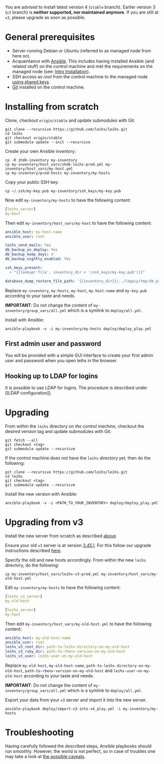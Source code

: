 You are advised to install latest version 4 (`stable` branch). Earlier version 3 (`v3` branch) is **neither supported, nor maintained anymore**. If you are still at `v3`, please upgrade as soon as possible.

# General prerequisites

* Server running Debian or Ubuntu (referred to as managed node from here on).
* Acquaintance with [Ansible](https://docs.ansible.com/). This includes having installed Ansible (and related stuff) on the control machine and met the requirements on the managed node (see: [Intro Installation](https://docs.ansible.com/ansible/intro_installation.html)).
* SSH access as *root* from the control machine to the managed node [using shared keys](https://wiki.debian.org/SSH#Using_shared_keys).
* [Git](https://git-scm.com/) installed on the control machine.

# Installing from scratch

Clone, checkout `origin/stable` and update submodules with Git:
```
git clone --recursive https://github.com/leihs/leihs.git
cd leihs
git checkout origin/stable
git submodule update --init --recursive
```

Create your own Ansible inventory:
```
cp -R zhdk-inventory my-inventory
cp my-inventory/host_vars/zhdk-leihs-prod.yml my-inventory/host_vars/my-host.yml
cp my-inventory/prod-hosts my-inventory/my-hosts
```

Copy your public SSH key:
```
cp ~/.ssh/my-key.pub my-inventory/ssh_keys/my-key.pub
```

Now edit `my-inventory/my-hosts` to have the following content:
```yaml
[leihs_server]
my-host
```

Then edit `my-inventory/host_vars/my-host` to have the following content:
```yaml
ansible_host: my-host-name
ansible_user: root

leihs_send_mails: Yes
db_backup_on_deploy: Yes
db_backup_keep_days: 4
db_backup_nigthly_enabled: Yes

ssh_keys_present:
  - "{{lookup('file', inventory_dir + '/ssh_keys/my-key.pub')}}"

database_dump_restore_file_path: '{{inventory_dir}}/../legacy/tmp/db_production.pgbin'
```

Replace `my-inventory`, `my-hosts`, `my-host`, `my-host-name` and `my-key.pub` according to your taste and needs.

**IMPORTANT**: Do not change the content of `my-inventory/group_vars/all.yml` which is a symlink to `deploy/all.yml`. 

Install with Ansible:
```
ansible-playbook -v -i my-inventory/my-hosts deploy/deploy_play.yml
```

## First admin user and password

You will be provided with a simple GUI interface to create your first admin user and password when you open leihs in the browser.

## Hooking up to LDAP for logins

It is possible to use LDAP for logins. The procedure is described under [[LDAP configuration]].

# Upgrading

From within the `leihs` directory *on the control machine*, checkout the desired version tag and update submodules with Git:
```
git fetch --all
git checkout <tag>
git submodule update --recursive
```

If the control machine does not have the `leihs` directory yet, then do the following:
```
git clone --recursive https://github.com/leihs/leihs.git
cd leihs
git checkout <tag>
git submodule update --recursive
```

Install the new version with Ansible:
```
ansible-playbook -v -i <PATH_TO_YOUR_INVENTORY> deploy/deploy_play.yml
```

# Upgrading from v3

Install the new server from scratch as described [above](https://github.com/leihs/leihs/wiki/Deployment#installing-from-scratch).

Ensure your old `v3` server is at version [3.45.1](https://github.com/leihs/leihs/releases/tag/3.45.1). For this follow our upgrade instructions described [here](https://github.com/leihs/leihs/wiki/Upgrades).

Specify the old and new hosts accordingly. From within the new `leihs` directory, do the following:
```
cp my-inventory/host_vars/leihs-v3-prod.yml my-inventory/host_vars/my-old-host.yml
```

Edit `my-inventory/my-hosts` to have the following content:
```yaml
[leihs_v3_server]
my-old-host

[leihs_server]
my-host
```

Then edit `my-inventory/host_vars/my-old-host.yml` to have the following content:
```yaml
ansible_host: my-old-host-name
ansible_user: root
leihs_v3_root_dir: path-to-leihs-directory-on-my-old-host
leihs_v3_ruby_dir: path-to-rbenv-version-on-my-old-host
leihs_v3_user: leihs-user-on-my-old-host
```
Replace `my-old-host`, `my-old-host-name`, `path-to-leihs-directory-on-my-old-host`, `path-to-rbenv-version-on-my-old-host` and `leihs-user-on-my-old-host` according to your taste and needs.

**IMPORTANT**: Do not change the content of `my-inventory/group_vars/all.yml` which is a symlink to `deploy/all.yml`. 

Export your data from your `v3` server and import it into the new server.
```
ansible-playbook deploy/import-v3-into-v4_play.yml -i my-inventory/my-hosts
```

# Troubleshooting

Having carefully followed the described steps, Ansible playbooks should run smoothly. However, the world is not perfect, so in case of troubles one may take a look at [the possible caveats](https://github.com/leihs/leihs/wiki/Deployment-Caveats).
